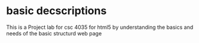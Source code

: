  # basic  decscriptions 
This is a Project lab for csc 4035 for html5 by understanding the basics and needs of the basic structurd web page